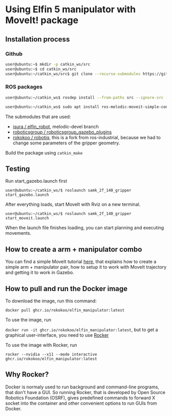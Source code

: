 # Using Elfin 5 manipulator with MoveIt! package

## Installation process

<!-- ```bash
sudo apt install ros-melodic-soem \
ros-melodic-moveit \
ros-melodic-joint-trajectory-controller \
ros-melodic-socketcan-interface
``` -->

### Github

```bash
user@ubuntu:~$ mkdir -p catkin_ws/src
user@ubuntu:~$ cd catkin_ws/src
user@ubuntu:~/catkin_ws/src$ git clone --recurse-submodules https://github.com/rokokoo/elfin_manipulator.git
```

### ROS packages

```bash
user@ubuntu:~/catkin_ws$ rosdep install --from-paths src --ignore-src --rosdistro=melodic -y

user@ubuntu:~/catkin_ws$ sudo apt install ros-melodic-moveit-simple-controller-manager
```

The submodules that are used:

- [isura / elfin_robot](https://github.com/isura/elfin_robot/tree/melodic-devel), melodic-devel branch
- [roboticsgroup / roboticsgroup_gazebo_plugins](https://github.com/roboticsgroup/roboticsgroup_gazebo_plugins.git)
- [rokokoo / robotiq](https://github.com/rokokoo/robotiq), this is a fork from ros-industrial, because we had to change some parameters of the gripper geometry.

Build the package using `catkin_make`

## Testing

Run start_gazebo.launch first

`user@ubuntu:~/catkin_ws/$ roslaunch samk_2f_140_gripper start_gazebo.launch`

After everything loads, start MoveIt with Rviz on a new terminal.

`user@ubuntu:~/catkin_ws/$ roslaunch samk_2f_140_gripper start_moveit.launch`

When the launch file finishes loading, you can start planning and executing movements.

## How to create a arm + manipulator combo

You can find a simple MoveIt tutorial [here](doc/create_moveit_config.md), that explains how to create a simple arm + manipulator pair, how to setup it to work with MoveIt trajectory and getting it to work in Gazebo.

## How to pull and run the Docker image

To download the image, run this command:

`docker pull ghcr.io/rokokoo/elfin_manipulator:latest`

To use the image, run 

`docker run -it ghcr.io/rokokoo/elfin_manipulator:latest`, but to get a graphical user-interface, you need to use [Rocker](https://github.com/osrf/rocker)

To use the image with Rocker, run

`rocker --nvidia --x11 --mode interactive ghcr.io/rokokoo/elfin_manipulator:latest`

## Why Rocker?

Docker is normaly used to run background and command-line programs, that don't have a GUI. So running Rocker, that is developed by Open Source Robotics Foundation (OSRF), gives predefined commands to forward X socket into the container and other convenient options to run GUIs from Docker.
